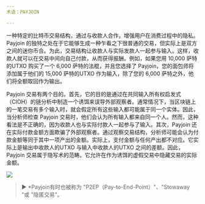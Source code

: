 ```yaml
---
术语：PAYJOIN

---
```

一种特定的比特币交易结构，通过与收款人合作，增强用户在消费过程中的隐私。Payjoin 的独特之处在于它能够生成一种乍看之下很普通的交易，但实际上是双方之间的迷你币合。为此，交易结构让收款人与实际发款人一起参与输入。这样，收款人就可以在交易中间向自己付款，从而获得报酬。例如，如果您用 10,000 萨特的UTXO 购买了一个 6,000 萨特的法棍，并且您选择了 Payjoin，您的面包师将添加属于他们的 15,000 萨特的UTXO 作为输入，除了您的 6,000 萨特之外，他们将全额取回作为输出。

Payjoin 交易有两个目的。首先，它的目的是通过在共同输入所有权启发式（CIOH）的链分析中制造一个诱饵来误导外部观察者。通常情况下，当区块链上的一笔交易有多个输入时，就会假定所有这些输入都可能属于同一个实体。因此，当分析师检查 Payjoin 交易时，他们会认为所有输入都来自同一个人。然而，这种看法是不正确的，因为收款人也与实际付款人一起参与了输入。其次，Payjoin 还在实际付款金额方面欺骗了外部观察者。通过观察交易结构，分析师可能会认为付款金额等同于其中一项产出的金额。实际上，支付金额与任何产出都不对应。它实际上是输出中收款人的UTXO 与输入中收款人的UTXO 之间的差额。因此，Payjoin 交易属于隐写术的范畴。它允许在作为诱饵的虚假交易中隐藏交易的实际金额。

![](../../dictionnaire/assets/14.webp)

> ► *Payjoin有时也被称为 "P2EP（Pay-to-End-Point）"、"Stowaway "或 "隐匿交易"。
